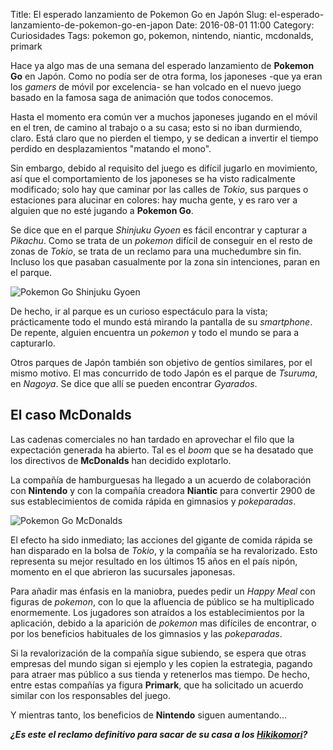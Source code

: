 Title: El esperado lanzamiento de Pokemon Go en Japón
Slug: el-esperado-lanzamiento-de-pokemon-go-en-japon
Date: 2016-08-01 11:00
Category: Curiosidades
Tags: pokemon go, pokemon, nintendo, niantic, mcdonalds, primark



Hace ya algo mas de una semana del esperado lanzamiento de **Pokemon Go** en Japón. Como no podía ser de otra forma, los japoneses -que ya eran los *gamers* de móvil por excelencia- se han volcado en el nuevo juego basado en la famosa saga de animación que todos conocemos.

Hasta el momento era común ver a muchos japoneses jugando en el móvil en el tren, de camino al trabajo o a su casa; esto si no iban durmiendo, claro. Está claro que no pierden el tiempo, y se dedican a invertir el tiempo perdido en desplazamientos "matando el mono".

Sin embargo, debido al requisito del juego es difícil jugarlo en movimiento, así que el comportamiento de los japoneses se ha visto radicalmente modificado; solo hay que caminar por las calles de *Tokio*, sus parques o estaciones para alucinar en colores: hay mucha gente, y es raro ver a alguien que no esté jugando a **Pokemon Go**.

Se dice que en el parque *Shinjuku Gyoen* es fácil encontrar y capturar a *Pikachu*. Como se trata de un *pokemon* difícil de conseguir en el resto de zonas de *Tokio*, se trata de un reclamo para una muchedumbre sin fin. Incluso los que pasaban casualmente por la zona sin intenciones, paran en el parque.

![Pokemon Go Shinjuku Gyoen]({static}/images/pokemon_go_shinjuku_gyoen.jpg)

De hecho, ir al parque es un curioso espectáculo para la vista; prácticamente todo el mundo está mirando la pantalla de su *smartphone*. De repente, alguien encuentra un *pokemon* y todo el mundo se para a capturarlo.

Otros parques de Japón también son objetivo de gentíos similares, por el mismo motivo. El mas concurrido de todo Japón es el parque de *Tsuruma*, en *Nagoya*. Se dice que allí se pueden encontrar *Gyarados*.

## El caso McDonalds

Las cadenas comerciales no han tardado en aprovechar el filo que la expectación generada ha abierto. Tal es el *boom* que se ha desatado que los directivos de **McDonalds** han decidido explotarlo.

La compañía de hamburguesas ha llegado a un acuerdo de colaboración con **Nintendo** y con la compañía creadora **Niantic** para convertir 2900 de sus establecimientos de comida rápida en gimnasios y *pokeparadas*.

![Pokemon Go McDonalds]({static}/images/pokemon_go_mcdonalds.jpg)

El efecto ha sido inmediato; las acciones del gigante de comida rápida se han disparado en la bolsa de *Tokio*, y la compañía se ha revalorizado. Esto representa su mejor resultado en los últimos 15 años en el país nipón, momento en el que abrieron las sucursales japonesas.

Para añadir mas énfasis en la maniobra, puedes pedir un *Happy Meal* con figuras de *pokemon*, con lo que la afluencia de público se ha multiplicado enormemente. Los jugadores son atraídos a los establecimientos por la aplicación, debido a la aparición de *pokemon* mas difíciles de encontrar, o por los beneficios habituales de los gimnasios y las *pokeparadas*.

Si la revalorización de la compañía sigue subiendo, se espera que otras empresas del mundo sigan si ejemplo y les copien la estrategia, pagando para atraer mas público a sus tienda y retenerlos mas tiempo. De hecho, entre estas compañías ya figura **Primark**, que ha solicitado un acuerdo similar con los responsables del juego.

Y mientras tanto, los beneficios de **Nintendo** siguen aumentando...

***¿Es este el reclamo definitivo para sacar de su casa a los [Hikikomori](https://es.wikipedia.org/wiki/Hikikomori)?***
